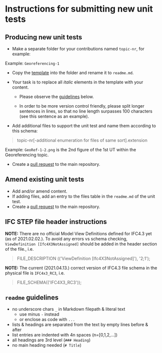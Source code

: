 
# Instructions for submitting new unit tests

## Producing new unit tests

- Make a separate folder for your contributions named `topic-nr`, for example:

Example: `Georeferencing-1`

- Copy the [template](./unit-test-template.md) into the folder and rename it to `readme.md`.

- Your task is to replace all *italic* elements in the template with your content.

    - Please observe the [guidelines](#guidelines) below.

    - In order to be more version control friendly, please split longer sentences in lines,
 so that no line length surpasses 100 characters (see this sentence as an example).

- Add additional files to support the unit test and name them according to this schema:

> topic-nr[-additional enumeration for files of same sort].extension

Example: `GeoRef-1-2.png` is the 2nd figure of the 1st UT within the Georeferencing topic.

- Create a [pull request](https://help.github.com/en/github/collaborating-with-issues-and-pull-requests/creating-a-pull-request-from-a-fork) to the main repository.

## Amend existing unit tests

- Add and/or amend content.
- If adding files, add an entry to the files table in the `readme.md` of the unit test.
- Create a [pull request](https://help.github.com/en/github/collaborating-with-issues-and-pull-requests/creating-a-pull-request-from-a-fork) to the main repository.

## IFC STEP file header instructions

**NOTE:** There are no official Model View Definitions defined for IFC4.3 yet (as of 2021.02.02.). To avoid any errors vs schema checking, `ViewDefinition [Ifc4X3NotAssigned]` should be added in the header section of the file., i.e.

> FILE_DESCRIPTION (('ViewDefinition [Ifc4X3NotAssigned]'), '2;1');

**NOTE:** The current (2021.04.13.) correct version of IFC4.3 file schema in the physical file is `IFC4x3_RC3`, i.e.

> FILE_SCHEMA(('IFC4X3_RC3'));

## <a name="guidelines"></a> `readme` guidelines

- no underscore chars `_` in Markdown filepath & literal text
    - use minus `-` instead
    - or enclose as code with `...`
- lists & headings are separated from the text by empty lines before & after
- list entries are indented with 4n spaces (n=[0,1,2,...])
- all headings are 3rd level (`### Heading`)
- no main heading needed (`# Title`)

